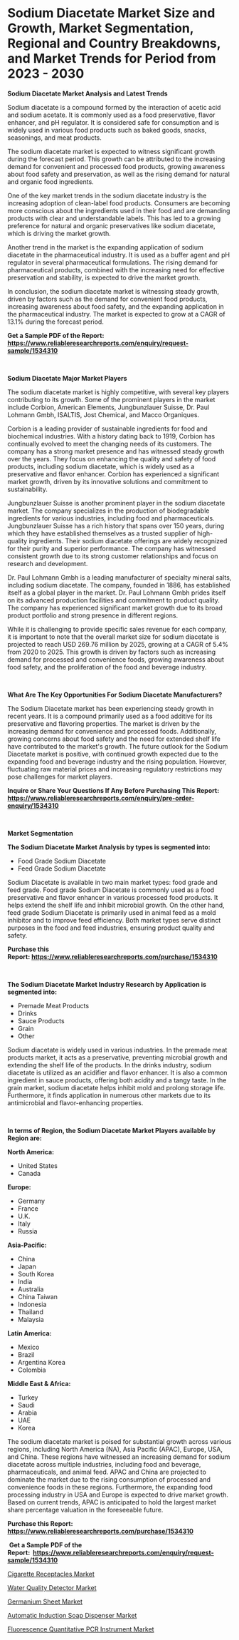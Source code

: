 <p><h1>Sodium Diacetate Market Size and Growth, Market Segmentation, Regional and Country Breakdowns, and Market Trends for Period from 2023 -  2030</h1></p><p><strong>Sodium Diacetate Market Analysis and Latest Trends</strong></p>
<p><p>Sodium diacetate is a compound formed by the interaction of acetic acid and sodium acetate. It is commonly used as a food preservative, flavor enhancer, and pH regulator. It is considered safe for consumption and is widely used in various food products such as baked goods, snacks, seasonings, and meat products.</p><p>The sodium diacetate market is expected to witness significant growth during the forecast period. This growth can be attributed to the increasing demand for convenient and processed food products, growing awareness about food safety and preservation, as well as the rising demand for natural and organic food ingredients.</p><p>One of the key market trends in the sodium diacetate industry is the increasing adoption of clean-label food products. Consumers are becoming more conscious about the ingredients used in their food and are demanding products with clear and understandable labels. This has led to a growing preference for natural and organic preservatives like sodium diacetate, which is driving the market growth.</p><p>Another trend in the market is the expanding application of sodium diacetate in the pharmaceutical industry. It is used as a buffer agent and pH regulator in several pharmaceutical formulations. The rising demand for pharmaceutical products, combined with the increasing need for effective preservation and stability, is expected to drive the market growth.</p><p>In conclusion, the sodium diacetate market is witnessing steady growth, driven by factors such as the demand for convenient food products, increasing awareness about food safety, and the expanding application in the pharmaceutical industry. The market is expected to grow at a CAGR of 13.1% during the forecast period.</p></p>
<p><strong>Get a Sample PDF of the Report:&nbsp; <a href="https://www.reliableresearchreports.com/enquiry/request-sample/1534310">https://www.reliableresearchreports.com/enquiry/request-sample/1534310</a></strong></p>
<p>&nbsp;</p>
<p><strong>Sodium Diacetate Major Market Players</strong></p>
<p><p>The sodium diacetate market is highly competitive, with several key players contributing to its growth. Some of the prominent players in the market include Corbion, American Elements, Jungbunzlauer Suisse, Dr. Paul Lohmann Gmbh, ISALTIS, Jost Chemical, and Macco Organiques.</p><p>Corbion is a leading provider of sustainable ingredients for food and biochemical industries. With a history dating back to 1919, Corbion has continually evolved to meet the changing needs of its customers. The company has a strong market presence and has witnessed steady growth over the years. They focus on enhancing the quality and safety of food products, including sodium diacetate, which is widely used as a preservative and flavor enhancer. Corbion has experienced a significant market growth, driven by its innovative solutions and commitment to sustainability.</p><p>Jungbunzlauer Suisse is another prominent player in the sodium diacetate market. The company specializes in the production of biodegradable ingredients for various industries, including food and pharmaceuticals. Jungbunzlauer Suisse has a rich history that spans over 150 years, during which they have established themselves as a trusted supplier of high-quality ingredients. Their sodium diacetate offerings are widely recognized for their purity and superior performance. The company has witnessed consistent growth due to its strong customer relationships and focus on research and development.</p><p>Dr. Paul Lohmann Gmbh is a leading manufacturer of specialty mineral salts, including sodium diacetate. The company, founded in 1886, has established itself as a global player in the market. Dr. Paul Lohmann Gmbh prides itself on its advanced production facilities and commitment to product quality. The company has experienced significant market growth due to its broad product portfolio and strong presence in different regions.</p><p>While it is challenging to provide specific sales revenue for each company, it is important to note that the overall market size for sodium diacetate is projected to reach USD 269.76 million by 2025, growing at a CAGR of 5.4% from 2020 to 2025. This growth is driven by factors such as increasing demand for processed and convenience foods, growing awareness about food safety, and the proliferation of the food and beverage industry.</p></p>
<p>&nbsp;</p>
<p><strong>What Are The Key Opportunities For Sodium Diacetate Manufacturers?</strong></p>
<p><p>The Sodium Diacetate market has been experiencing steady growth in recent years. It is a compound primarily used as a food additive for its preservative and flavoring properties. The market is driven by the increasing demand for convenience and processed foods. Additionally, growing concerns about food safety and the need for extended shelf life have contributed to the market's growth. The future outlook for the Sodium Diacetate market is positive, with continued growth expected due to the expanding food and beverage industry and the rising population. However, fluctuating raw material prices and increasing regulatory restrictions may pose challenges for market players.</p></p>
<p><strong>Inquire or Share Your Questions If Any Before Purchasing This Report: <a href="https://www.reliableresearchreports.com/enquiry/pre-order-enquiry/1534310">https://www.reliableresearchreports.com/enquiry/pre-order-enquiry/1534310</a></strong></p>
<p>&nbsp;</p>
<p><strong>Market Segmentation</strong></p>
<p><strong>The Sodium Diacetate Market Analysis by types is segmented into:</strong></p>
<p><ul><li>Food Grade Sodium Diacetate</li><li>Feed Grade Sodium Diacetate</li></ul></p>
<p><p>Sodium Diacetate is available in two main market types: food grade and feed grade. Food grade Sodium Diacetate is commonly used as a food preservative and flavor enhancer in various processed food products. It helps extend the shelf life and inhibit microbial growth. On the other hand, feed grade Sodium Diacetate is primarily used in animal feed as a mold inhibitor and to improve feed efficiency. Both market types serve distinct purposes in the food and feed industries, ensuring product quality and safety.</p></p>
<p><strong>Purchase this Report:&nbsp;<a href="https://www.reliableresearchreports.com/purchase/1534310">https://www.reliableresearchreports.com/purchase/1534310</a></strong></p>
<p>&nbsp;</p>
<p><strong>The Sodium Diacetate Market Industry Research by Application is segmented into:</strong></p>
<p><ul><li>Premade Meat Products</li><li>Drinks</li><li>Sauce Products</li><li>Grain</li><li>Other</li></ul></p>
<p><p>Sodium diacetate is widely used in various industries. In the premade meat products market, it acts as a preservative, preventing microbial growth and extending the shelf life of the products. In the drinks industry, sodium diacetate is utilized as an acidifier and flavor enhancer. It is also a common ingredient in sauce products, offering both acidity and a tangy taste. In the grain market, sodium diacetate helps inhibit mold and prolong storage life. Furthermore, it finds application in numerous other markets due to its antimicrobial and flavor-enhancing properties.</p></p>
<p>&nbsp;</p>
<p><strong>In terms of Region, the Sodium Diacetate Market Players available by Region are:</strong></p>
<p>
    <p> <strong> North America: </strong>
        <ul>
            <li>United States</li>
            <li>Canada</li>
        </ul>
        </p> 
    <p> <strong> Europe: </strong>
        <ul>
            <li>Germany</li>
            <li>France</li>
            <li>U.K.</li>
            <li>Italy</li>
            <li>Russia</li>
        </ul>
        </p> 
    <p> <strong> Asia-Pacific: </strong>
        <ul>
            <li>China</li>
            <li>Japan</li>
            <li>South Korea</li>
            <li>India</li>
            <li>Australia</li>
            <li>China Taiwan</li>
            <li>Indonesia</li>
            <li>Thailand</li>
            <li>Malaysia</li>
        </ul>
        </p> 
    <p> <strong> Latin America: </strong>
        <ul>
            <li>Mexico</li>
            <li>Brazil</li>
            <li>Argentina Korea</li>
            <li>Colombia</li>
        </ul>
        </p> 
    <p> <strong> Middle East & Africa: </strong>
        <ul>
            <li>Turkey</li>
            <li>Saudi</li>
            <li>Arabia</li>
            <li>UAE</li>
            <li>Korea</li>
        </ul>
    </p>
    </p>
<p><p>The sodium diacetate market is poised for substantial growth across various regions, including North America (NA), Asia Pacific (APAC), Europe, USA, and China. These regions have witnessed an increasing demand for sodium diacetate across multiple industries, including food and beverage, pharmaceuticals, and animal feed. APAC and China are projected to dominate the market due to the rising consumption of processed and convenience foods in these regions. Furthermore, the expanding food processing industry in USA and Europe is expected to drive market growth. Based on current trends, APAC is anticipated to hold the largest market share percentage valuation in the foreseeable future.</p></p>
<p><strong>Purchase this Report: <a href="https://www.reliableresearchreports.com/purchase/1534310">https://www.reliableresearchreports.com/purchase/1534310</a></strong></p>
<p>&nbsp;<strong>Get a Sample PDF of the Report:&nbsp;&nbsp;<a href="https://www.reliableresearchreports.com/enquiry/request-sample/1534310">https://www.reliableresearchreports.com/enquiry/request-sample/1534310</a></strong></p>
<p><strong></strong></p>
<p><p><a href="https://medium.com/@madelynhowe/analyzing-cigarette-receptacles-market-global-industry-perspective-and-forecast-2023-to-2030-2981f7ff5c4c">Cigarette Receptacles Market</a></p><p><a href="https://medium.com/@claudekunze/water-quality-detector-market-size-cagr-trends-2024-2030-e4cdf32e85ab">Water Quality Detector Market</a></p><p><a href="https://medium.com/@klrahulrp23/germanium-sheet-market-outlook-industry-overview-and-forecast-2023-to-2030-ac01b73dc9b5">Germanium Sheet Market</a></p><p><a href="https://medium.com/@madelynhowe/automatic-induction-soap-dispenser-market-focuses-on-market-share-size-and-projected-forecast-till-64e763453356">Automatic Induction Soap Dispenser Market</a></p><p><a href="https://medium.com/@aureliarice2023/fluorescence-quantitative-pcr-instrument-market-size-market-outlook-and-market-forecast-2023-to-e8755790e73f">Fluorescence Quantitative PCR Instrument Market</a></p></p>